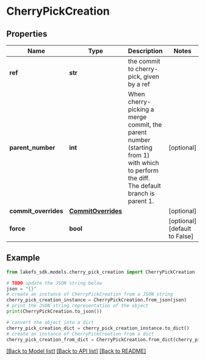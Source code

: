 # CherryPickCreation


## Properties

Name | Type | Description | Notes
------------ | ------------- | ------------- | -------------
**ref** | **str** | the commit to cherry-pick, given by a ref | 
**parent_number** | **int** | When cherry-picking a merge commit, the parent number (starting from 1) with which to perform the diff. The default branch is parent 1.  | [optional] 
**commit_overrides** | [**CommitOverrides**](CommitOverrides.md) |  | [optional] 
**force** | **bool** |  | [optional] [default to False]

## Example

```python
from lakefs_sdk.models.cherry_pick_creation import CherryPickCreation

# TODO update the JSON string below
json = "{}"
# create an instance of CherryPickCreation from a JSON string
cherry_pick_creation_instance = CherryPickCreation.from_json(json)
# print the JSON string representation of the object
print(CherryPickCreation.to_json())

# convert the object into a dict
cherry_pick_creation_dict = cherry_pick_creation_instance.to_dict()
# create an instance of CherryPickCreation from a dict
cherry_pick_creation_from_dict = CherryPickCreation.from_dict(cherry_pick_creation_dict)
```
[[Back to Model list]](../README.md#documentation-for-models) [[Back to API list]](../README.md#documentation-for-api-endpoints) [[Back to README]](../README.md)


